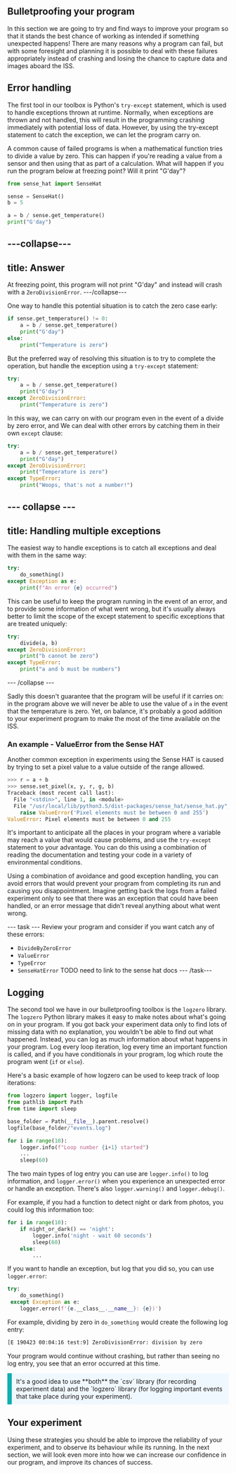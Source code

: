 ## Bulletproofing your program

In this section we are going to try and find ways to improve your program so that it stands the best chance of working as intended if something unexpected happens! There are many reasons why a program can fail, but with some foresight and planning it is possible to deal with these failures appropriately instead of crashing and losing the chance to capture data and images aboard the ISS.

## Error handling 

The first tool in our toolbox is Python's `try-except` statement, which is used to handle exceptions thrown at runtime. Normally, when exceptions are thrown and not handled, this will result in the programming crashing immediately with potential loss of data. However, by using the try-except statement to catch the exception, we can let the program carry on.

A common cause of failed programs is when a mathematical function tries to divide a value by zero. This can happen if you're reading a value from a sensor and then using that as part of a calculation. What will happen if you run the program below at freezing point? Will it print "G'day"?

```python
from sense_hat import SenseHat

sense = SenseHat()
b = 5

a = b / sense.get_temperature()
print("G'day")
```

---collapse---
---
title: Answer
---
At freezing point, this program will not print "G'day" and instead will crash with a `ZeroDivisionError`. 
---/collapse---

One way to handle this potential situation is to catch the zero case early:

```python
if sense.get_temperature() != 0:
    a = b / sense.get_temperature()
    print("G'day")
else:
    print("Temperature is zero")
```

But the preferred way of resolving this situation is to try to complete the operation, but handle the exception using a `try-except` statement:

```python
try:
    a = b / sense.get_temperature()
    print("G'day")
except ZeroDivisionError:
    print("Temperature is zero")
```

In this way, we can carry on with our program even in the event of a divide by zero error, and We can deal with other errors by catching them in their own `except` clause:

```python
try:
    a = b / sense.get_temperature()
    print("G'day")
except ZeroDivisionError:
    print("Temperature is zero")
except TypeError:
    print("Woops, that's not a number!")
```

--- collapse ---
---
title: Handling multiple exceptions
---
The easiest way to handle exceptions is to catch all exceptions and deal with them in the same way:

```python
try:
    do_something()
except Exception as e:
    print(f"An error {e} occurred")
```

This can be useful to keep the program running in the event of an error, and to provide some information of what went wrong, but it's usually always better to limit the scope of the except statement to specific exceptions that are treated uniquely:

```python
try:
    divide(a, b)
except ZeroDivisionError:
    print("b cannot be zero")
except TypeError:
    print("a and b must be numbers")
```
--- /collapse ---


Sadly this doesn't guarantee that the program will be useful if it carries on: in the program above we will never be able to use the value of `a` in the event that the temperature is zero. Yet, on balance, it's probably a good addition to your experiment program to make the most of the time available on the ISS.

### An example - ValueError from the Sense HAT

Another common exception in experiments using the Sense HAT is caused by trying to set a pixel value to a value outside of the range allowed.

```python
>>> r = a + b
>>> sense.set_pixel(x, y, r, g, b)
Traceback (most recent call last):
  File "<stdin>", line 1, in <module>
  File "/usr/local/lib/python3.5/dist-packages/sense_hat/sense_hat.py", line 399, in set_pixel
    raise ValueError('Pixel elements must be between 0 and 255')
ValueError: Pixel elements must be between 0 and 255
```

It's important to anticipate all the places in your program where a variable may reach a value that would cause problems, and use the `try-except` statement to your advantage. You can do this using a combination of reading the documentation and testing your code in a variety of environmental conditions.


Using a combination of avoidance and good exception handling, you can avoid errors that would prevent your program from completing its run and causing you disappointment. Imagine getting back the logs from a failed experiment only to see that there was an exception that could have been handled, or an error message that didn't reveal anything about what went wrong.

--- task ---
Review your program and consider if you want catch any of these errors:

- `DivideByZeroError`
- `ValueError`
- `TypeError`
- `SenseHatError` TODO need to link to the sense hat docs
--- /task---

## Logging

The second tool we have in our bulletproofing toolbox is the `logzero` library. The `logzero` Python library makes it easy to make notes about what's going on in your program. If you got back your experiment data only to find lots of missing data with no explanation, you wouldn't be able to find out what happened. Instead, you can log as much information about what happens in your program. Log every loop iteration, log every time an important function is called, and if you have conditionals in your program, log which route the program went (`if` or `else`).

Here's a basic example of how logzero can be used to keep track of loop iterations:

```python
from logzero import logger, logfile
from pathlib import Path
from time import sleep

base_folder = Path(__file__).parent.resolve()
logfile(base_folder/"events.log")

for i in range(10):
    logger.info(f"Loop number {i+1} started")
    ...
    sleep(60)
```

The two main types of log entry you can use are `logger.info()` to log information, and `logger.error()` when you experience an unexpected error or handle an exception. There's also `logger.warning()` and `logger.debug()`.

For example, if you had a function to detect night or dark from photos, you could log this information too:

```python
for i in range(10):
    if night_or_dark() == 'night':
        logger.info('night - wait 60 seconds')
        sleep(60)
    else:
        ...
```

If you want to handle an exception, but log that you did so, you can use `logger.error`:

```python
try:
    do_something()
 except Exception as e:
    logger.error(f'{e.__class__.__name__}: {e})')
```

For example, dividing by zero in `do_something` would create the following log entry:

```txt
[E 190423 00:04:16 test:9] ZeroDivisionError: division by zero
```

Your program would continue without crashing, but rather than seeing no log entry, you see that an error occurred at this time.


<p style="border-left: solid; border-width:10px; border-color: #0faeb0; background-color: aliceblue; padding: 10px;">
It's a good idea to use **both** the `csv` library (for recording experiment data) and the `logzero` library (for logging important events that take place during your experiment).
</p>

## Your experiment

Using these strategies you should be able to improve the reliability of your experiment, and to observe its behaviour while its running. In the next section, we will look even more into how we can increase our confidence in our program, and improve its chances of success.


